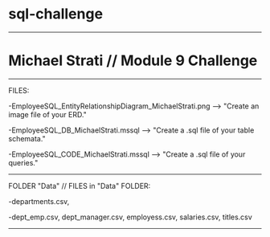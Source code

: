 # sql-challenge


--------------------------------------

# Michael Strati // Module 9 Challenge


--------------------------------------
FILES:

-EmployeeSQL_EntityRelationshipDiagram_MichaelStrati.png --> "Create an image file of your ERD."

-EmployeeSQL_DB_MichaelStrati.mssql --> "Create a .sql file of your table schemata."

-EmployeeSQL_CODE_MichaelStrati.mssql --> "Create a .sql file of your queries."

--------------------------------------
FOLDER "Data" // FILES in "Data" FOLDER:

-departments.csv, 

-dept_emp.csv, dept_manager.csv, employess.csv, salaries.csv, titles.csv

--------------------------------------
